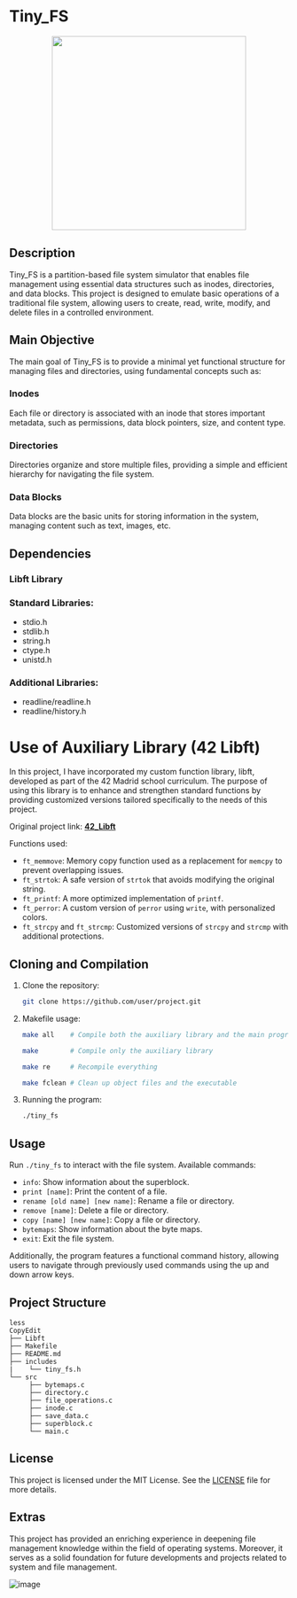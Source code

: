 # Tiny_FS
<p align="center">
  <img src="https://github.com/user-attachments/assets/ed8fff77-bb4f-4790-ad84-a4022b6253e0" width="350">
</p>

## Description
Tiny_FS is a partition-based file system simulator that enables file management using essential data structures such as inodes, directories, and data blocks. This project is designed to emulate basic operations of a traditional file system, allowing users to create, read, write, modify, and delete files in a controlled environment.

## Main Objective
The main goal of Tiny_FS is to provide a minimal yet functional structure for managing files and directories, using fundamental concepts such as:

### Inodes
Each file or directory is associated with an inode that stores important metadata, such as permissions, data block pointers, size, and content type.

### Directories
Directories organize and store multiple files, providing a simple and efficient hierarchy for navigating the file system.

### Data Blocks
Data blocks are the basic units for storing information in the system, managing content such as text, images, etc.

## Dependencies

### Libft Library

### Standard Libraries:

- stdio.h
- stdlib.h
- string.h
- ctype.h
- unistd.h

### Additional Libraries:

- readline/readline.h
- readline/history.h

# Use of Auxiliary Library (42 Libft)
In this project, I have incorporated my custom function library, libft, developed as part of the 42 Madrid school curriculum. The purpose of using this library is to enhance and strengthen standard functions by providing customized versions tailored specifically to the needs of this project.

Original project link: [**42_Libft**](https://github.com/ismaelucky342/Libft)

Functions used:

- `ft_memmove`: Memory copy function used as a replacement for `memcpy` to prevent overlapping issues.
- `ft_strtok`: A safe version of `strtok` that avoids modifying the original string.
- `ft_printf`: A more optimized implementation of `printf`.
- `ft_perror`: A custom version of `perror` using `write`, with personalized colors.
- `ft_strcpy` and `ft_strcmp`: Customized versions of `strcpy` and `strcmp` with additional protections.

## Cloning and Compilation

1. Clone the repository:
    
    ```bash
    git clone https://github.com/user/project.git
    ```
    
2. Makefile usage:
    
    ```bash
    make all    # Compile both the auxiliary library and the main program
    
    make        # Compile only the auxiliary library
    
    make re     # Recompile everything
    
    make fclean # Clean up object files and the executable
    ```
    
3. Running the program:
    
    ```bash
    ./tiny_fs
    ```
    

## Usage

Run `./tiny_fs` to interact with the file system. Available commands:

- `info`: Show information about the superblock.
- `print [name]`: Print the content of a file.
- `rename [old name] [new name]`: Rename a file or directory.
- `remove [name]`: Delete a file or directory.
- `copy [name] [new name]`: Copy a file or directory.
- `bytemaps`: Show information about the byte maps.
- `exit`: Exit the file system.

Additionally, the program features a functional command history, allowing users to navigate through previously used commands using the up and down arrow keys.

## Project Structure

```
less
CopyEdit
├── Libft
├── Makefile
├── README.md
├── includes
|    └── tiny_fs.h
└── src
     ├── bytemaps.c
     ├── directory.c
     ├── file_operations.c
     ├── inode.c
     ├── save_data.c
     ├── superblock.c
     └── main.c

```

## License
This project is licensed under the MIT License. See the [LICENSE](LICENSE) file for more details.

## Extras
This project has provided an enriching experience in deepening file management knowledge within the field of operating systems. Moreover, it serves as a solid foundation for future developments and projects related to system and file management.

![image](https://github.com/ismaelucky342/U-Tad/assets/153450550/62bc16fd-1d63-401e-962d-b090cad59bdc)
